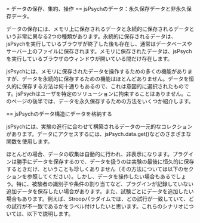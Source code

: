 = データの保存、集約、操作
== jsPsychのデータ：永久保存データと非永久保存データ。

データの保存には、メモリ上に保存されるデータと永続的に保存されるデータという非常に異なる2つの種類があります。永続的に保存されるデータは、jsPsychを実行しているブラウザが終了した後も存在し、通常はデータベースやサーバー上のファイルに保存されます。メモリに保存されたデータは、jsPsychを実行しているブラウザのウィンドウが開いている間だけ存在します。

jsPsychには、メモリに保存されたデータを操作するための多くの機能がありますが、データを永続的に保存するための機能はほとんどありません。データを恒久的に保存する方法は何十通りもあるので、これは意図的に選択されたものです。jsPsychはユーザを特定のソリューションに拘束することはありません。このページの後半では、データを永久保存するための方法をいくつか紹介します。

== jsPsychのデータ構造にデータを格納する

jsPsychには、実験の進行に合わせて構築されるデータの一元的なコレクションがあります。データにアクセスするには、jsPsych.data.get()などのさまざまな関数を使用します。

ほとんどの場合、データの収集は自動的に行われ、非表示になります。プラグインは勝手にデータを保存するので、データを扱うのは実験の最後に恒久的に保存するときだけ、ということも珍しくありません（その方法については以下のセクションを参照してください）。しかし、データを操作したい場合もあるでしょう。特に、被験者の識別子や条件の割り当てなど、プラグインが記録していない追加データを保存したい場合があります。また、試験ごとにデータを追加したい場合もあります。例えば、Stroopパラダイムでは、どの試行が一致していて、どの試行が不一致であるかをラベル付けしたいと思います。これらのシナリオについては、以下で説明します。


